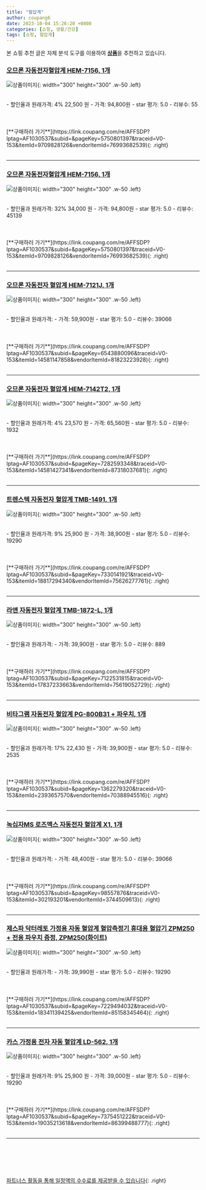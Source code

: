 ```yaml
---
title: "혈압계"
author: coupang6
date: 2023-10-04 15:26:20 +0800
categories: [쇼핑, 생활/건강]
tags: [쇼핑, 혈압계]
---
```


본 쇼핑 추천 글은 자체 분석 도구를 이용하여 [**상품**](https://link.coupang.com/a/bao1ui)을 추천하고 있습니다.

### [오므론 자동전자혈압계 HEM-7156, 1개](https://link.coupang.com/re/AFFSDP?lptag=AF1030537&subid=&pageKey=5750801397&traceid=V0-153&itemId=9709828126&vendorItemId=76993682539)

![상품이미지](https://thumbnail9.coupangcdn.com/thumbnails/remote/230x230ex/image/retail/images/1075214644134490-33c996eb-d237-4ffe-996f-cea285d8499e.jpg){: width="300" height="300" .w-50 .left}


<br>
- 할인율과 원래가격: 4%  22,500   원
- 가격: 94,800원
- star 평가: 5.0
- 리뷰수: 55
<br>
<br>
<br>
<br>
[**구매하러 가기**](https://link.coupang.com/re/AFFSDP?lptag=AF1030537&subid=&pageKey=5750801397&traceid=V0-153&itemId=9709828126&vendorItemId=76993682539){: .right}
<br>
<br>

---

### [오므론 자동전자혈압계 HEM-7156, 1개](https://link.coupang.com/re/AFFSDP?lptag=AF1030537&subid=&pageKey=5750801397&traceid=V0-153&itemId=9709828126&vendorItemId=76993682539)

![상품이미지](https://thumbnail9.coupangcdn.com/thumbnails/remote/230x230ex/image/retail/images/1075214644134490-33c996eb-d237-4ffe-996f-cea285d8499e.jpg){: width="300" height="300" .w-50 .left}


<br>
- 할인율과 원래가격: 32%  34,000   원
- 가격: 94,800원
- star 평가: 5.0
- 리뷰수: 45139
<br>
<br>
<br>
<br>
[**구매하러 가기**](https://link.coupang.com/re/AFFSDP?lptag=AF1030537&subid=&pageKey=5750801397&traceid=V0-153&itemId=9709828126&vendorItemId=76993682539){: .right}
<br>
<br>

---

### [오므론 자동전자 혈압계 HEM-7121J, 1개](https://link.coupang.com/re/AFFSDP?lptag=AF1030537&subid=&pageKey=6543880096&traceid=V0-153&itemId=14581147858&vendorItemId=81823223928)

![상품이미지](https://thumbnail8.coupangcdn.com/thumbnails/remote/230x230ex/image/rs_quotation_api/nmrwserz/8d7eb27b7c564f4d8df6315b803ebed3.jpg){: width="300" height="300" .w-50 .left}


<br>
- 할인율과 원래가격: 
- 가격: 59,900원
- star 평가: 5.0
- 리뷰수: 39066
<br>
<br>
<br>
<br>
[**구매하러 가기**](https://link.coupang.com/re/AFFSDP?lptag=AF1030537&subid=&pageKey=6543880096&traceid=V0-153&itemId=14581147858&vendorItemId=81823223928){: .right}
<br>
<br>

---

### [오므론 자동전자 혈압계 HEM-7142T2, 1개](https://link.coupang.com/re/AFFSDP?lptag=AF1030537&subid=&pageKey=7282593348&traceid=V0-153&itemId=14581427341&vendorItemId=87318037681)

![상품이미지](https://thumbnail6.coupangcdn.com/thumbnails/remote/230x230ex/image/vendor_inventory/f15e/789bf45e0dffbb1ad99df87da99f69539e2751d9424c2027e4c3ce08ab6a.jpg){: width="300" height="300" .w-50 .left}


<br>
- 할인율과 원래가격: 4%  23,570   원
- 가격: 65,560원
- star 평가: 5.0
- 리뷰수: 1932
<br>
<br>
<br>
<br>
[**구매하러 가기**](https://link.coupang.com/re/AFFSDP?lptag=AF1030537&subid=&pageKey=7282593348&traceid=V0-153&itemId=14581427341&vendorItemId=87318037681){: .right}
<br>
<br>

---

### [트렌스텍 자동전자 혈압계 TMB-1491, 1개](https://link.coupang.com/re/AFFSDP?lptag=AF1030537&subid=&pageKey=7330141921&traceid=V0-153&itemId=18817294340&vendorItemId=75626277761)

![상품이미지](https://thumbnail6.coupangcdn.com/thumbnails/remote/230x230ex/image/retail/images/2119168689243142-eee25856-6042-47db-bf80-ddb73dd8c619.jpg){: width="300" height="300" .w-50 .left}


<br>
- 할인율과 원래가격: 9%  25,900   원
- 가격: 38,900원
- star 평가: 5.0
- 리뷰수: 19290
<br>
<br>
<br>
<br>
[**구매하러 가기**](https://link.coupang.com/re/AFFSDP?lptag=AF1030537&subid=&pageKey=7330141921&traceid=V0-153&itemId=18817294340&vendorItemId=75626277761){: .right}
<br>
<br>

---

### [라앤 자동전자 혈압계 TMB-1872-L, 1개](https://link.coupang.com/re/AFFSDP?lptag=AF1030537&subid=&pageKey=7122531815&traceid=V0-153&itemId=17837233663&vendorItemId=75619052729)

![상품이미지](https://thumbnail7.coupangcdn.com/thumbnails/remote/230x230ex/image/retail/images/651703919245941-3ab1994e-ffc1-48a0-b977-0cda0dda956a.jpg){: width="300" height="300" .w-50 .left}


<br>
- 할인율과 원래가격: 
- 가격: 39,900원
- star 평가: 5.0
- 리뷰수: 889
<br>
<br>
<br>
<br>
[**구매하러 가기**](https://link.coupang.com/re/AFFSDP?lptag=AF1030537&subid=&pageKey=7122531815&traceid=V0-153&itemId=17837233663&vendorItemId=75619052729){: .right}
<br>
<br>

---

### [비타그램 자동전자 혈압계 PG-800B31 + 파우치, 1개](https://link.coupang.com/re/AFFSDP?lptag=AF1030537&subid=&pageKey=1362279320&traceid=V0-153&itemId=2393657570&vendorItemId=70388945516)

![상품이미지](https://thumbnail6.coupangcdn.com/thumbnails/remote/230x230ex/image/retail/images/9183306317278796-570d85f4-32d7-43a0-aa62-e9c166aed805.jpg){: width="300" height="300" .w-50 .left}


<br>
- 할인율과 원래가격: 17%  22,430   원
- 가격: 39,900원
- star 평가: 5.0
- 리뷰수: 2535
<br>
<br>
<br>
<br>
[**구매하러 가기**](https://link.coupang.com/re/AFFSDP?lptag=AF1030537&subid=&pageKey=1362279320&traceid=V0-153&itemId=2393657570&vendorItemId=70388945516){: .right}
<br>
<br>

---

### [녹십자MS 로즈맥스 자동전자 혈압계 X1, 1개](https://link.coupang.com/re/AFFSDP?lptag=AF1030537&subid=&pageKey=98557876&traceid=V0-153&itemId=302193201&vendorItemId=3744509613)

![상품이미지](https://thumbnail9.coupangcdn.com/thumbnails/remote/230x230ex/image/retail/images/3728425841411395-9f68e1ae-714b-4c71-895b-72e09c1310e6.jpg){: width="300" height="300" .w-50 .left}


<br>
- 할인율과 원래가격: 
- 가격: 48,400원
- star 평가: 5.0
- 리뷰수: 39066
<br>
<br>
<br>
<br>
[**구매하러 가기**](https://link.coupang.com/re/AFFSDP?lptag=AF1030537&subid=&pageKey=98557876&traceid=V0-153&itemId=302193201&vendorItemId=3744509613){: .right}
<br>
<br>

---

### [제스파 닥터레토 가정용 자동 혈압계 혈압측정기 휴대용 혈압기 ZPM250 + 전용 파우치 증정, ZPM250(화이트)](https://link.coupang.com/re/AFFSDP?lptag=AF1030537&subid=&pageKey=7229494032&traceid=V0-153&itemId=18341139425&vendorItemId=85158345464)

![상품이미지](https://thumbnail7.coupangcdn.com/thumbnails/remote/230x230ex/image/vendor_inventory/0c19/1b244c0bb968c79f2b7cca180cf65fee17d3bebe8a5a4ad881e6117c9732.jpg){: width="300" height="300" .w-50 .left}


<br>
- 할인율과 원래가격: 
- 가격: 39,990원
- star 평가: 5.0
- 리뷰수: 19290
<br>
<br>
<br>
<br>
[**구매하러 가기**](https://link.coupang.com/re/AFFSDP?lptag=AF1030537&subid=&pageKey=7229494032&traceid=V0-153&itemId=18341139425&vendorItemId=85158345464){: .right}
<br>
<br>

---

### [카스 가정용 전자 자동 혈압계 LD-562, 1개](https://link.coupang.com/re/AFFSDP?lptag=AF1030537&subid=&pageKey=7375451222&traceid=V0-153&itemId=19035213618&vendorItemId=86399488777)

![상품이미지](https://thumbnail6.coupangcdn.com/thumbnails/remote/230x230ex/image/retail/images/2023/06/27/16/7/0419a95a-ddeb-42ae-8a73-7005ce209053.jpg){: width="300" height="300" .w-50 .left}


<br>
- 할인율과 원래가격: 9%  25,900   원
- 가격: 39,000원
- star 평가: 5.0
- 리뷰수: 19290
<br>
<br>
<br>
<br>
[**구매하러 가기**](https://link.coupang.com/re/AFFSDP?lptag=AF1030537&subid=&pageKey=7375451222&traceid=V0-153&itemId=19035213618&vendorItemId=86399488777){: .right}
<br>
<br>

---
<br><br><br><br><br> [파트너스 활동을 통해 일정액의 수수료를 제공받을 수 있습니다](https://link.coupang.com/a/bao1ui){: .right}